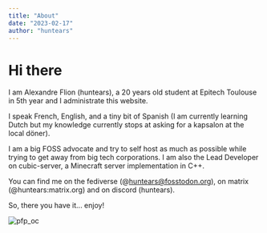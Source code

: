 ```yaml
---
title: "About"
date: "2023-02-17"
author: "huntears"
---
```


# Hi there

I am Alexandre Flion (huntears), a 20 years old student at Epitech
Toulouse in 5th year and I administrate this website.

I speak French, English, and a tiny bit of Spanish (I am currently learning
Dutch but my knowledge currently stops at asking for a kapsalon at the local
döner).

I am a big FOSS advocate and try to self host as much as possible while trying
to get away from big tech corporations. I am also the Lead Developer on
cubic-server, a Minecraft server implementation in C++.

You can find me on the fediverse (@huntears@fosstodon.org), on matrix
(@huntears:matrix.org) and on discord (huntears).

So, there you have it... enjoy!

![pfp_oc](/img/Com_2.webp "An art of my OC sitting with long black hair and a skirt")

